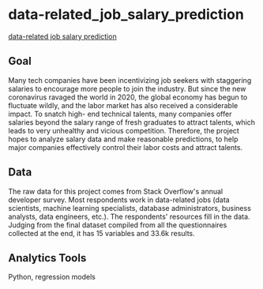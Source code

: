 # data-related_job_salary_prediction
[data-related job salary prediction](https://github.com/liuyixuan718/data-related_job_salary_prediction/blob/main/data-related%20jobs%20salary%20prediction.pdf)

## Goal
Many tech companies have been incentivizing job seekers with staggering salaries to encourage more people to join the industry. But since the new coronavirus ravaged the world in 2020, the global economy has begun to fluctuate wildly, and the labor market has also received a considerable impact. To snatch high- end technical talents, many companies offer salaries beyond the salary range of fresh graduates to attract talents, which leads to very unhealthy and vicious competition. Therefore, the project hopes to analyze salary data and make reasonable predictions, to help major companies effectively control their labor costs and attract talents.

## Data
The raw data for this project comes from Stack Overflow's annual developer survey. Most respondents work in data-related jobs (data scientists, machine learning specialists, database administrators, business analysts, data engineers, etc.). The respondents' resources fill in the data. Judging from the final dataset compiled from all the questionnaires collected at the end, it has 15 variables and 33.6k results.

## Analytics Tools
Python, regression models
